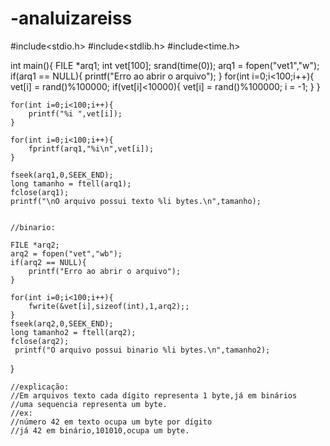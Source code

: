 # -analuizareiss
#include<stdio.h>
#include<stdlib.h>
#include<time.h>


int main(){
    FILE *arq1;
    int vet[100];
    srand(time(0));
    arq1 = fopen("vet1","w");
    if(arq1 == NULL){
        printf("Erro ao abrir o arquivo");
    }
    for(int i=0;i<100;i++){
        vet[i] = rand()%100000;
        if(vet[i]<10000){
            vet[i] = rand()%100000;
            i = -1;
        }
    }

    for(int i=0;i<100;i++){
        printf("%i ",vet[i]);
    }

    for(int i=0;i<100;i++){
        fprintf(arq1,"%i\n",vet[i]);
    }

    fseek(arq1,0,SEEK_END);
    long tamanho = ftell(arq1);
    fclose(arq1);
    printf("\nO arquivo possui texto %li bytes.\n",tamanho);
    
    
    //binario:

    FILE *arq2;
    arq2 = fopen("vet","wb");
    if(arq2 == NULL){
        printf("Erro ao abrir o arquivo");
    }

    for(int i=0;i<100;i++){
        fwrite(&vet[i],sizeof(int),1,arq2);;
    }
    fseek(arq2,0,SEEK_END);
    long tamanho2 = ftell(arq2);
    fclose(arq2);
     printf("O arquivo possui binario %li bytes.\n",tamanho2);

}

    //explicação:
    //Em arquivos texto cada dígito representa 1 byte,já em binários
    //uma sequencia representa um byte.
    //ex:
    //número 42 em texto ocupa um byte por dígito
    //já 42 em binário,101010,ocupa um byte. 
